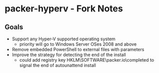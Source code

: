 packer-hyperv - Fork Notes
==========================

Goals
-----
* Support any Hyper-V supported operating system
  - priority will go to Windows Server OSes 2008 and above
* Remove embedded PowerShell to external files with parameters
* Improve the strategy for detecting the end of the install
  - could add registry key HKLM\SOFTWARE\packer.io\completed to signal the end of autounattend install
